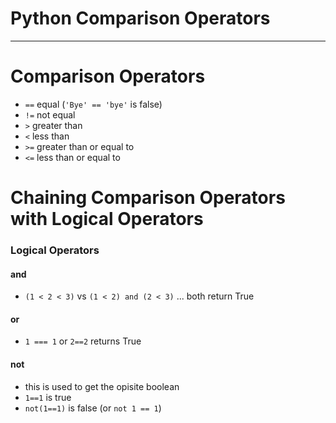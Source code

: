 # Python Comparison Operators
***
# Comparison Operators
* ```==``` equal (```'Bye' == 'bye'``` is false)
* ```!=``` not equal
* ```>``` greater than
* ```<``` less than
* ```>=``` greater than or equal to
* ```<=``` less than or equal to

# Chaining Comparison Operators with Logical Operators 
### Logical Operators
#### and
*  ```(1 < 2 < 3)``` vs ```(1 < 2) and (2 < 3)``` ... both return True
#### or
* ```1 === 1``` or ```2==2``` returns True
#### not
* this is used to get the opisite boolean 
* ```1==1``` is true
* ```not(1==1)``` is false (or ```not 1 == 1```)